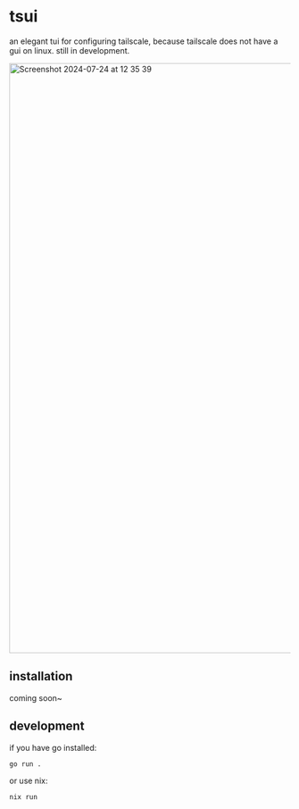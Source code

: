# tsui

an elegant tui for configuring tailscale, because tailscale does not have a gui on linux. still in development.

<img width="1057" alt="Screenshot 2024-07-24 at 12 35 39" src="https://github.com/user-attachments/assets/52c9c9d7-9ef0-4742-bdf3-da76cb16eb3e">

## installation

coming soon~

## development

if you have go installed:

```bash
go run .
```

or use nix:

```bash
nix run
```
